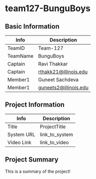 # team127-BunguBoys

## Basic Information

|   Info      |        Description     |
| ----------- | ---------------------- |
| TeamID      |        Team-127        |
| TeamName    |         BunguBoys      |
| Captain     |       Ravi Thakkar     |
| Captain     |  rthakk21@illinois.edu |
| Member1     |     Guneet Sachdeva    |
| Member1     | guneets2@illinois.edu  |

## Project Information

|   Info      |        Description     |
| ----------- | ---------------------- |
|  Title      |       ProjectTitle     |
| System URL  |      link_to_system    |
| Video Link  |      link_to_video     |

## Project Summary

This is a summary of the project!
